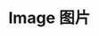 # Image 图片

<Common-Democode title="基本用法一" description="简洁模式">
  <image-demo1 />
  <highlight-code slot="codeText" lang="vue">
    <template>
      <div class="demo-image">
        <div class="block" v-for="fit in fits" :key="fit">
          <span class="demonstration">{{ fit }}</span>
          <a-image :src="src" :fit="fit" />
        </div>
      </div>
    </template>
    <script>
    export default {
      data () {
        return {
      fits: ["fill", "contain", "cover", "none", "scale-down"],
          url: 'https://fuss10.elemecdn.com/e/5d/4a731a90594a4af544c0c25941171jpeg.jpeg',
        }
      }
    };
    </script>
  </highlight-code>
</Common-Democode>

